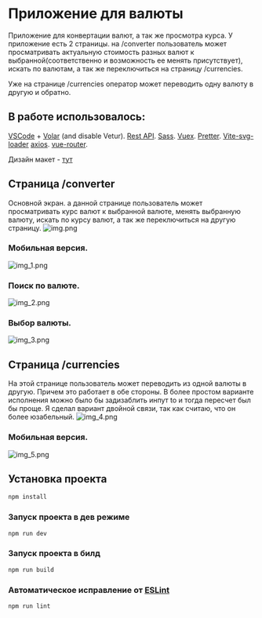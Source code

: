 # Приложение для валюты

Приложение для конвертации валют, а так же просмотра курса. У приложение есть 2 страницы. на /converter пользователь
может просматривать актуальную стоимость разных валют к выбранной(соответственно и возможность ее менять присутствует),
искать по валютам, а так же переключиться на страницу /currencies.

Уже на странице /currencies оператор может переводить одну валюту в другую и обратно.

## В работе использовалось:

[VSCode](https://code.visualstudio.com/) + [Volar](https://marketplace.visualstudio.com/items?itemName=Vue.volar) (and
disable Vetur).
[Rest API](https://github.com/fawazahmed0/exchange-api?tab=readme-ov-file#readme).
[Sass](https://www.npmjs.com/package/sass). [Vuex](https://vuex.vuejs.org/guide). [Pretter](https://www.npmjs.com/package/prettier).
[Vite-svg-loader](https://www.npmjs.com/package/vite-svg-loader)
[axios](https://www.npmjs.com/package/axios).
[vue-router](https://router.vuejs.org/).

Дизайн
макет - [тут](https://www.figma.com/file/SoGANqCH9vu0J6Fmehyexr/%D0%A2%D0%B5%D1%81%D1%82%D0%BE%D0%B2%D0%BE%D0%B5-%D0%B7%D0%B0%D0%B4%D0%B0%D0%BD%D0%B8%D0%B5?type=design&node-id=0%3A1&mode=design&t=4CqbzhtRQUUWVbHs-1)

## Страница /converter

Основной экран. а данной странице пользователь может просматривать курс валют к выбранной валюте, менять выбранную
валюту, искать по курсу валют, а так же переключиться на другую страницу.
![img.png](img.png)

### Мобильная версия.

![img_1.png](img_1.png)

### Поиск по валюте.

![img_2.png](img_2.png)

### Выбор валюты.

![img_3.png](img_3.png)

## Страница /currencies

На этой странице пользователь может переводить из одной валюты в другую. Причем это работает в обе стороны. В более
простом варианте исполнения можно было бы задизаблить инпут to и тогда пересчет был бы проще. Я сделал вариант двойной
связи, так как считаю, что он более юзабельный.
![img_4.png](img_4.png)

### Мобильная версия.

![img_5.png](img_5.png)

## Установка проекта

```sh
npm install
```

### Запуск проекта в дев режиме

```sh
npm run dev
```

### Запуск проекта в билд

```sh
npm run build
```

### Автоматическое исправление от [ESLint](https://eslint.org/)

```sh
npm run lint
```
